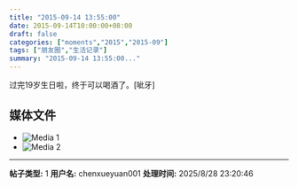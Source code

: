 ```yaml
---
title: "2015-09-14 13:55:00"
date: 2015-09-14T10:00:00+08:00
draft: false
categories: ["moments","2015","2015-09"]
tags: ["朋友圈","生活记录"]
summary: "2015-09-14 13:55:00..."
---
```


过完19岁生日啦，终于可以喝酒了。[呲牙]

## 媒体文件

- ![Media 1](/Moments/photos/2015-09-14/201509141355000.jpg)
- ![Media 2](/Moments/photos/2015-09-14/201509141355001.jpg)

---

**帖子类型:** 1
**用户名:** chenxueyuan001
**处理时间:** 2025/8/28 23:20:46